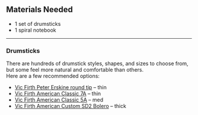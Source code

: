 ## Materials Needed

- 1 set of drumsticks  
- 1 spiral notebook  

---

### Drumsticks

There are hundreds of drumstick styles, shapes, and sizes to choose from, but some feel more natural and comfortable than others.  
Here are a few recommended options:

- [Vic Firth Peter Erskine round tip](https://a.co/d/hMg2MGX) – thin  
- [Vic Firth American Classic 7A](https://a.co/d/dkbbNb1) – thin   
- [Vic Firth American Classic 5A](https://a.co/d/g1LB1g4) – med 
- [Vic Firth American Custom SD2 Bolero](https://a.co/d/5IgpLiY) – thick
